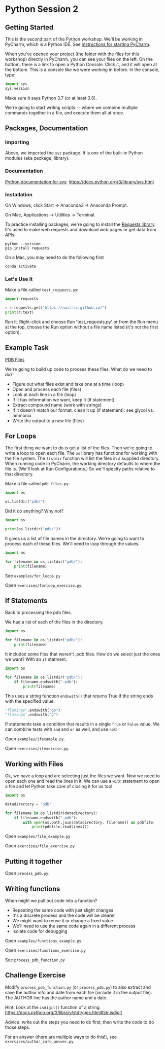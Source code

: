 # Python Session 2

## Getting Started

This is the second part of the Python workshop.  We'll be working in PyCharm, which is a Python IDE.  See [instructions for starting PyCharm](pycharm.md).

When you've opened your project (the folder with the files for this workshop) directly in PyCharm, you can see your files on the left.  On the bottom, there is a link to open a Python Console.  Click it, and it will open at the bottom.  This is a console like we were working in before.  In the console, type:

```python
import sys
sys.version
```

Make sure it says Python 3.7 (or at least 3.6).

We're going to start writing scripts -- where we combine multiple commands together in a file, and execute them all at once.  

## Packages, Documentation

### Importing

Above, we imported the `sys` package.  It is one of the built-in Python modules (aka package, library).  

### Documentation

[Python documentation for sys](https://docs.python.org/3/library/sys.html): https://docs.python.org/3/library/sys.html

### Installation

On Windows, click Start -> Anaconda3 -> Anaconda Prompt.

On Mac, Applications -> Utilities -> Terminal.

To practice installing packages, we're going to install the [Requests library](https://2.python-requests.org//en/master/).  It's used to make web requests and download web pages or get data from APIs.  

```
python --version
pip install requests
```

On a Mac, you may need to do the following first

```python
conda activate
```

### Let's Use It

Make a file called `test_requests.py`: 

```python
import requests

r = requests.get("https://nuitrcs.github.io/")
print(r.text)
```

Run it.  Right-click and choose Run 'test_requests.py' or from the Run menu at the top, choose the Run option without a file name listed (it's not the first option).

## Example Task

[PDB Files]("pdb/")

We're going to build up code to process these files.  What do we need to do?

* Figure out what files exist and take one at a time (loop)
* Open and process each file (files)
* Look at each line in a file (loop)
* If it has information we want, keep it (if statement)
* Extract compound name (work with strings)
* If it doesn't match our format, clean it up (if statement): see glycol vs. ammonia
* Write the output to a new file (files)

## For Loops

The first thing we want to do is get a list of the files.  Then we're going to write a loop to open each file.  The `os` library has functions for working with the file system.  The `listdir` function will list the files in a supplied directory.  When running code in PyCharm, the working directory defaults to where the file is.  (We'll look at Run Configurations.)  So we'll specify paths relative to that directory.

Make a file called `pdb_files.py`:

```python
import os

os.listdir("pdb/")
```

Did it do anything?  Why not?

```python
import os

print(os.listdir("pdb/"))
```

It gives us a list of file names in the directory.  We're going to want to process each of these files.  We'll need to loop through the values.


```python
import os

for filename in os.listdir("pdb/"):
    print(filename)
```

See `examples/for_loops.py`

Open `exercises/forloop_exercise.py`.  


## If Statements

Back to processing the pdb files.  

We had a list of each of the files in the directory.  

```python
import os

for filename in os.listdir("pdb/"):
    print(filename)
```

It included some files that weren't .pdb files.  How do we select just the ones we want?  With an `if` statment.

```python
import os

for filename in os.listdir("pdb/"):
    if filename.endswith(".pdb"):
        print(filename)
```

This uses a string function `endswith()` that returns True if the string ends with the specified value.

```python
"flamingo".endswith("go")
"flamingo".endswith("g")
```

If statements take a condition that results in a single `True` or `False` value.  We can combine tests with `and` and `or` as well, and use `not`:

Open `examples/ifexample.py`.

Open `exercises/ifexercise.py`.

## Working with Files

Ok, we have a loop and are selecting just the files we want.  Now we need to open each one and read the lines in it.  We can use a `with` statement to open a file and let Python take care of closing it for us too!  

```python
import os

datadirectory = "pdb"

for filename in os.listdir(datadirectory):
    if filename.endswith(".pdb"):
        with open(os.path.join(datadirectory, filename)) as pdbfile:
            print(pdbfile.readlines())
```

Open `examples/file_example.py`

Open `exercises/file_exercise.py`

## Putting it together

Open `process_pdb.py`.


## Writing functions

When might we pull out code into a function?

* Repeating the same code with just slight changes
* It's a discrete process and the code will be clearer 
* We might want to reuse it or change a fixed value
* We'll need to use the same code again in a different process
* Isolate code for debugging

Open `examples/functions_example.py`

Open `exercises/functions_exercise.py`



See `process_pdb_function.py`


## Challenge Exercise

Modify `process_pdb_function.py` (or `process_pdb.py`) to also extract and save the author info and date from each file (include it in the output file).  The AUTHOR line has the author name and a date.  

Hint: Look at the `isdigit()` function of a string: https://docs.python.org/3/library/stdtypes.html#str.isdigit 

Advice: write out the steps you need to do first, then write the code to do those steps.  

For an answer (there are multiple ways to do this!), see `exercises/author_info_answer.py`





